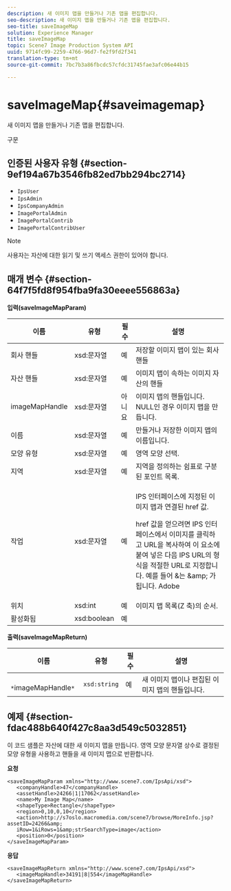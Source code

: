 ```yaml
---
description: 새 이미지 맵을 만들거나 기존 맵을 편집합니다.
seo-description: 새 이미지 맵을 만들거나 기존 맵을 편집합니다.
seo-title: saveImageMap
solution: Experience Manager
title: saveImageMap
topic: Scene7 Image Production System API
uuid: 9714fc99-2259-4766-96d7-fe2f9fd2f341
translation-type: tm+mt
source-git-commit: 7bc7b3a86fbcdc57cfdc31745fae3afc06e44b15

---
```



# saveImageMap{#saveimagemap}

새 이미지 맵을 만들거나 기존 맵을 편집합니다.

구문

## 인증된 사용자 유형 {#section-9ef194a67b3546fb82ed7bb294bc2714}

* `IpsUser`
* `IpsAdmin`
* `IpsCompanyAdmin`
* `ImagePortalAdmin`
* `ImagePortalContrib`
* `ImagePortalContribUser`

>[!NOTE]
>
>사용자는 자산에 대한 읽기 및 쓰기 액세스 권한이 있어야 합니다.

## 매개 변수 {#section-64f7f5fd8f954fba9fa30eeee556863a}

**입력(saveImageMapParam)**

<table id="table_49649036F46941D2B1F28515674E533B"> 
 <thead> 
  <tr> 
   <th colname="col1" class="entry"> 이름 </th> 
   <th colname="col2" class="entry"> 유형 </th> 
   <th colname="col3" class="entry"> 필수 </th> 
   <th colname="col4" class="entry"> 설명 </th> 
  </tr> 
 </thead>
 <tbody> 
  <tr> 
   <td colname="col1"> <span class="codeph"> 회사 <span class="varname"> 핸들 </span></span> </td> 
   <td colname="col2"> <span class="codeph"> xsd:문자열 </span> </td> 
   <td colname="col3"> 예 </td> 
   <td colname="col4"> 저장할 이미지 맵이 있는 회사 핸들 </td> 
  </tr> 
  <tr> 
   <td colname="col1"> <span class="codeph"> 자산 <span class="varname"> 핸들 </span></span> </td> 
   <td colname="col2"> <span class="codeph"> xsd:문자열 </span> </td> 
   <td colname="col3"> 예 </td> 
   <td colname="col4"> 이미지 맵이 속하는 이미지 자산의 핸들 </td> 
  </tr> 
  <tr> 
   <td colname="col1"> <span class="codeph"> imageMapHandle <span class="varname"></span></span> </td> 
   <td colname="col2"> <span class="codeph"> xsd:문자열 </span> </td> 
   <td colname="col3"> 아니요 </td> 
   <td colname="col4"> 이미지 맵의 핸들입니다. NULL인 경우 이미지 맵을 만듭니다. </td> 
  </tr> 
  <tr> 
   <td colname="col1"> <span class="codeph"> <span class="varname"> 이름 </span></span> </td> 
   <td colname="col2"> <span class="codeph"> xsd:문자열 </span> </td> 
   <td colname="col3"> 예 </td> 
   <td colname="col4"> 만들거나 저장한 이미지 맵의 이름입니다. </td> 
  </tr> 
  <tr> 
   <td colname="col1"> <span class="codeph"> 모양 <span class="varname"> 유형 </span></span> </td> 
   <td colname="col2"> <span class="codeph"> xsd:문자열 </span> </td> 
   <td colname="col3"> 예 </td> 
   <td colname="col4"> 영역 모양 선택. </td> 
  </tr> 
  <tr> 
   <td colname="col1"> <span class="codeph"> <span class="varname"> 지역 </span></span> </td> 
   <td colname="col2"> <span class="codeph"> xsd:문자열 </span> </td> 
   <td colname="col3"> 예 </td> 
   <td colname="col4"> 지역을 정의하는 쉼표로 구분된 포인트 목록. </td> 
  </tr> 
  <tr> 
   <td colname="col1"> <span class="codeph"> <span class="varname"> 작업 </span></span> </td> 
   <td colname="col2"> <span class="codeph"> xsd:문자열 </span> </td> 
   <td colname="col3"> 예 </td> 
   <td colname="col4"> <p>IPS 인터페이스에 지정된 이미지 맵과 연결된 <span class="codeph"> href </span> 값. </p> <p>href <span class="codeph"> </span> 값을 얻으려면 IPS 인터페이스에서 이미지를 클릭하고 URL을 복사하여 이 요소에 붙여 넣은 다음 IPS URL의 형식을 적절한 URL로 지정합니다. 예를 들어 <span class="codeph"> &amp;는 &amp;amp; </span> <span class="codeph"> 가 됩니다. </span>Adobe </p> </td> 
  </tr> 
  <tr> 
   <td colname="col1"> <span class="codeph"> <span class="varname"> 위치 </span></span> </td> 
   <td colname="col2"> <span class="codeph"> xsd:int </span> </td> 
   <td colname="col3"> 예 </td> 
   <td colname="col4"> 이미지 맵 목록(Z 축)의 순서. </td> 
  </tr> 
  <tr> 
   <td colname="col1"> <span class="codeph"> <span class="varname"> 활성화됨 </span></span> </td> 
   <td colname="col2"> <span class="codeph"> xsd:boolean </span> </td> 
   <td colname="col3"> 예 </td> 
   <td colname="col4"></td> 
  </tr> 
 </tbody> 
</table>

**출력(saveImageMapReturn)**

| 이름 | 유형 | 필수 | 설명 |
|---|---|---|---|
| ` *`imageMapHandle`*` | `xsd:string` | 예 | 새 이미지 맵이나 편집된 이미지 맵의 핸들입니다. |

## 예제 {#section-fdac488b640f427c8aa3d549c5032851}

이 코드 샘플은 자산에 대한 새 이미지 맵을 만듭니다. 영역 모양 문자열 상수로 결정된 모양 유형을 사용하고 핸들을 새 이미지 맵으로 반환합니다.

**요청**

```
<saveImageMapParam xmlns="http://www.scene7.com/IpsApi/xsd"> 
   <companyHandle>47</companyHandle> 
   <assetHandle>24266|1|17062</assetHandle> 
   <name>My Image Map</name> 
   <shapeType>Rectangle</shapeType> 
   <region>0,10,0,10</region> 
   <action>http://s7oslo.macromedia.com/scene7/browse/MoreInfo.jsp?assetID=24266&amp; 
   iRow=1&iRows=1&amp;strSearchType=image</action> 
   <position>0</position> 
</saveImageMapParam>
```

**응답**

```
<saveImageMapReturn xmlns="http://www.scene7.com/IpsApi/xsd"> 
   <imageMapHandle>34191|8|554</imageMapHandle> 
</saveImageMapReturn>
```

